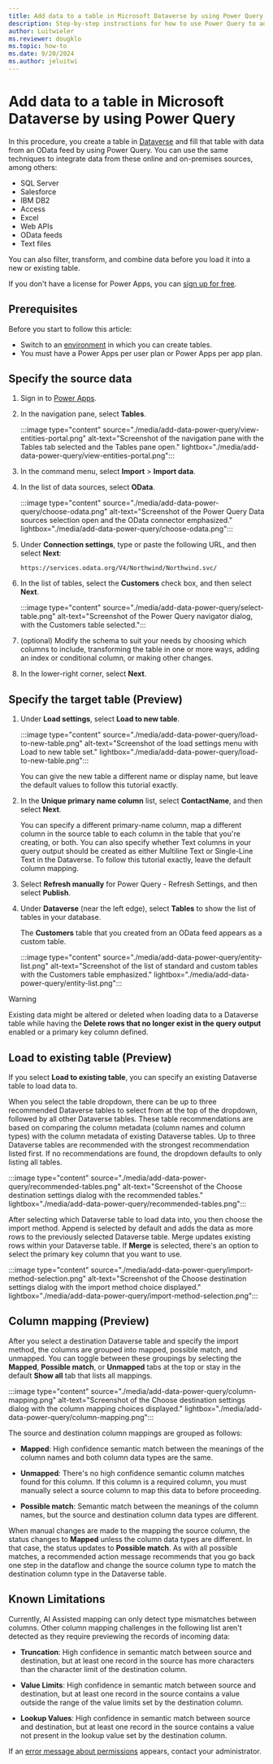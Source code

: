 ```yaml
---
title: Add data to a table in Microsoft Dataverse by using Power Query
description: Step-by-step instructions for how to use Power Query to add data to a new or existing table in Microsoft Dataverse from another data source.
author: Luitwieler
ms.reviewer: dougklo
ms.topic: how-to
ms.date: 9/20/2024
ms.author: jeluitwi
---
```


# Add data to a table in Microsoft Dataverse by using Power Query

In this procedure, you create a table in [Dataverse](/powerapps/maker/data-platform/data-platform-intro) and fill that table with data from an OData feed by using Power Query. You can use the same techniques to integrate data from these online and on-premises sources, among others:

* SQL Server
* Salesforce
* IBM DB2
* Access
* Excel
* Web APIs
* OData feeds
* Text files

You can also filter, transform, and combine data before you load it into a new or existing table.

If you don't have a license for Power Apps, you can [sign up for free](/powerapps/maker/signup-for-powerapps).

## Prerequisites

Before you start to follow this article:

* Switch to an [environment](/power-platform/admin/working-with-environments) in which you can create tables.
* You must have a Power Apps per user plan or Power Apps per app plan.

## Specify the source data

1. Sign in to [Power Apps](https://make.powerapps.com/?utm_source=padocs&utm_medium=linkinadoc&utm_campaign=referralsfromdoc).

1. In the navigation pane, select **Tables**.

    :::image type="content" source="./media/add-data-power-query/view-entities-portal.png" alt-text="Screenshot of the navigation pane with the Tables tab selected and the Tables pane open." lightbox="./media/add-data-power-query/view-entities-portal.png":::

1. In the command menu, select **Import** > **Import data**.

1. In the list of data sources, select **OData**.

    :::image type="content" source="./media/add-data-power-query/choose-odata.png" alt-text="Screenshot of the Power Query Data sources selection open and the OData connector emphasized." lightbox="./media/add-data-power-query/choose-odata.png":::

1. Under **Connection settings**, type or paste the following URL, and then select **Next**:

   `https://services.odata.org/V4/Northwind/Northwind.svc/`

1. In the list of tables, select the **Customers** check box, and then select **Next**.

    :::image type="content" source="./media/add-data-power-query/select-table.png" alt-text="Screenshot of the Power Query navigator dialog, with the Customers table selected.":::

1. (optional) Modify the schema to suit your needs by choosing which columns to include, transforming the table in one or more ways, adding an index or conditional column, or making other changes.

1. In the lower-right corner, select **Next**.

## Specify the target table (Preview)

1. Under **Load settings**, select **Load to new table**.

    :::image type="content" source="./media/add-data-power-query/load-to-new-table.png" alt-text="Screenshot of the load settings menu with Load to new table set." lightbox="./media/add-data-power-query/load-to-new-table.png":::

    You can give the new table a different name or display name, but leave the default values to follow this tutorial exactly.

1. In the **Unique primary name column** list, select **ContactName**, and then select **Next**.

    You can specify a different primary-name column, map a different column in the source table to each column in the table that you're creating, or both. You can also specify whether Text columns in your query output should be created as either Multiline Text or Single-Line Text in the Dataverse. To follow this tutorial exactly, leave the default column mapping.

1. Select **Refresh manually** for Power Query - Refresh Settings, and then select **Publish**.

1. Under **Dataverse** (near the left edge), select **Tables** to show the list of tables in your database.

    The **Customers** table that you created from an OData feed appears as a custom table.

    :::image type="content" source="./media/add-data-power-query/entity-list.png" alt-text="Screenshot of the list of standard and custom tables with the Customers table emphasized." lightbox="./media/add-data-power-query/entity-list.png":::

> [!WARNING]
> Existing data might be altered or deleted when loading data to a Dataverse table while having the **Delete rows that no longer exist in the query output** enabled or a primary key column defined.

## Load to existing table (Preview)

If you select **Load to existing table**, you can specify an existing Dataverse table to load data to.

When you select the table dropdown, there can be up to three recommended Dataverse tables to select from at the top of the dropdown, followed by all other Dataverse tables. These table recommendations are based on comparing the column metadata (column names and column types) with the column metadata of existing Dataverse tables. Up to three Dataverse tables are recommended with the strongest recommendation listed first. If no recommendations are found, the dropdown defaults to only listing all tables.

:::image type="content" source="./media/add-data-power-query/recommended-tables.png" alt-text="Screenshot of the Choose destination settings dialog with the recommended tables." lightbox="./media/add-data-power-query/recommended-tables.png":::

After selecting which Dataverse table to load data into, you then choose the import method. Append is selected by default and adds the data as more rows to the previously selected Dataverse table. Merge updates existing rows within your Dataverse table. If **Merge** is selected, there's an option to select the primary key column that you want to use.

:::image type="content" source="./media/add-data-power-query/import-method-selection.png" alt-text="Screenshot of the Choose destination settings dialog with the import method choice displayed." lightbox="./media/add-data-power-query/import-method-selection.png":::

## Column mapping (Preview)

After you select a destination Dataverse table and specify the import method, the columns are grouped into mapped, possible match, and unmapped. You can toggle between these groupings by selecting the **Mapped**, **Possible match**, or **Unmapped** tabs at the top or stay in the default **Show all** tab that lists all mappings.  

:::image type="content" source="./media/add-data-power-query/column-mapping.png" alt-text="Screenshot of the Choose destination settings dialog with the column mapping choices displayed." lightbox="./media/add-data-power-query/column-mapping.png":::

The source and destination column mappings are grouped as follows:

* **Mapped**: High confidence semantic match between the meanings of the column names and both column data types are the same.

* **Unmapped**: There's no high confidence semantic column matches found for this column. If this column is a required column, you must manually select a source column to map this data to before proceeding.

* **Possible match**: Semantic match between the meanings of the column names, but the source and destination column data types are different.

When manual changes are made to the mapping the source column, the status changes to **Mapped** unless the column data types are different. In that case, the status updates to **Possible match**. As with all possible matches, a recommended action message recommends that you go back one step in the dataflow and change the source column type to match the destination column type in the Dataverse table.  

## Known Limitations

Currently, AI Assisted mapping can only detect type mismatches between columns. Other column mapping challenges in the following list aren't detected as they require previewing the records of incoming data:

* **Truncation**: High confidence in semantic match between source and destination, but at least one record in the source has more characters than the character limit of the destination column.

* **Value Limits**: High confidence in semantic match between source and destination, but at least one record in the source contains a value outside the range of the value limits set by the destination column.

* **Lookup Values**: High confidence in semantic match between source and destination, but at least one record in the source contains a value not present in the lookup value set by the destination column.

If an [error message about permissions](/powerapps/maker/data-platform/troubleshoot-power-query-issues) appears, contact your administrator.
